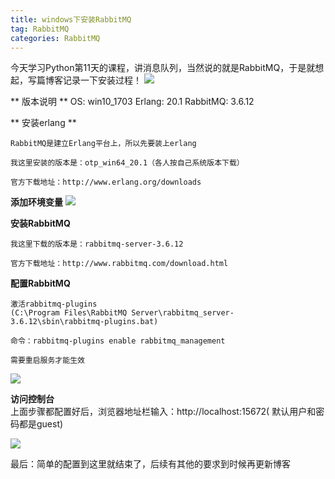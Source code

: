 ```yaml
---
title: windows下安装RabbitMQ 
tag: RabbitMQ
categories: RabbitMQ
---
```

今天学习Python第11天的课程，讲消息队列，当然说的就是RabbitMQ，于是就想起，写篇博客记录一下安装过程！
![](https://i.imgur.com/RaoQK9b.png)

<!--more-->

** 版本说明 **
	OS: win10_1703
	Erlang: 20.1
	RabbitMQ: 3.6.12

** 安装erlang **

	RabbitMQ是建立Erlang平台上，所以先要装上erlang

	我这里安装的版本是：otp_win64_20.1（各人按自己系统版本下载）

	官方下载地址：http://www.erlang.org/downloads

**添加环境变量**
![](https://i.imgur.com/1kYBja7.png)

**安装RabbitMQ**

	我这里下载的版本是：rabbitmq-server-3.6.12

	官方下载地址：http://www.rabbitmq.com/download.html


**配置RabbitMQ**

	激活rabbitmq-plugins
	(C:\Program Files\RabbitMQ Server\rabbitmq_server-3.6.12\sbin\rabbitmq-plugins.bat)
	
	命令：rabbitmq-plugins enable rabbitmq_management

	需要重启服务才能生效
![](https://i.imgur.com/bcV9bg6.png)

**访问控制台**	
 	上面步骤都配置好后，浏览器地址栏输入：http://localhost:15672( 默认用户和密码都是guest)

 ![](https://i.imgur.com/4BWu5BR.png)

最后：简单的配置到这里就结束了，后续有其他的要求到时候再更新博客